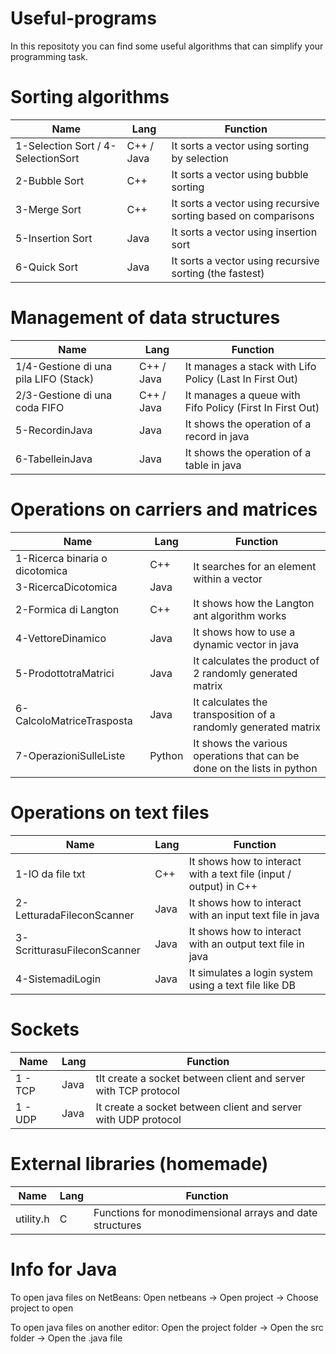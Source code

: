 # Useful-programs
In this repositoty you can find some useful algorithms that can simplify your programming task.

# Sorting algorithms
<table>
  <thead>
    <tr><th>Name</th> <th>Lang</th> <th>Function</th></tr>
  </thead>

  <tbody>
    <tr><td>1-Selection Sort / 4-SelectionSort</td> <td>C++ / Java</td> <td>It sorts a vector using sorting by selection</td></tr>
    <tr><td>2-Bubble Sort</td> <td>C++</td> <td>It sorts a vector using bubble sorting</td></tr>
    <tr><td>3-Merge Sort</td> <td>C++</td> <td>It sorts a vector using recursive sorting based on comparisons</td></tr>
    <tr><td>5-Insertion Sort</td> <td>Java</td> <td>It sorts a vector using insertion sort</td></tr>
    <tr><td>6-Quick Sort</td> <td>Java</td> <td>It sorts a vector using recursive sorting (the fastest)</td></tr>
  </tbody>
</table>

# Management of data structures
<table>
  <thead>
    <tr><th>Name</th> <th>Lang</th> <th>Function</th></tr>
  </thead>

  <tbody>
    <tr><td>1/4-Gestione di una pila LIFO (Stack)</td> <td>C++ / Java</td> <td>It manages a stack with Lifo Policy (Last In First Out)</td></tr>
    <tr><td>2/3-Gestione di una coda FIFO</td> <td>C++ / Java</td> <td>It manages a queue with Fifo Policy (First In First Out)</td></tr>
    <tr><td>5-RecordinJava</td> <td>Java</td> <td>It shows the operation of a record in java</td></tr>
    <tr><td>6-TabelleinJava</td> <td>Java</td> <td>It shows the operation of a table in java</td></tr>
  </tbody>
</table>

# Operations on carriers and matrices
<table>
  <thead>
    <tr><th>Name</th> <th>Lang</th> <th>Function</th></tr>
  </thead>

  <tbody>
    <tr><td>1-Ricerca binaria o dicotomica</td>  <td>C++</td></td> <td rowspan="2">It searches for an element within a vector</td></tr>
    <tr><td>3-RicercaDicotomica</td> <td>Java</td></tr>
    <tr><td>2-Formica di Langton</td> <td>C++</td> <td>It shows how the Langton ant algorithm works</td></tr>
    <tr><td>4-VettoreDinamico</td> <td>Java</td> <td>It shows how to use a dynamic vector in java</td></tr>
    <tr><td>5-ProdottotraMatrici</td> <td>Java</td> <td>It calculates the product of 2 randomly generated matrix</td></tr>
    <tr><td>6-CalcoloMatriceTrasposta</td> <td>Java</td> <td>It calculates the transposition of a randomly generated matrix</td></tr>
    <tr><td>7-OperazioniSulleListe</td> <td>Python</td> <td>It shows the various operations that can be done on the lists in python</td></tr>
  </tbody>
</table>

# Operations on text files
<table>
  <thead>
    <tr><th>Name</th> <th>Lang</th> <th>Function</th></tr>
  </thead>

  <tbody>
    <tr><td>1-IO da file txt</td> <td>C++</td> <td>It shows how to interact with a text file (input / output) in C++</td></tr>
    <tr><td>2-LetturadaFileconScanner</td> <td>Java</td></td> <td>It shows how to interact with an input text file in java</td></tr>
    <tr><td>3-ScritturasuFileconScanner</td> <td>Java</td> <td>It shows how to interact with an output text file in java</td></tr>
    <tr><td>4-SistemadiLogin</td> <td>Java</td> <td>It simulates a login system using a text file like DB</td></tr>
  </tbody>
</table>

# Sockets
<table>
  <thead>
    <tr><th>Name</th> <th>Lang</th> <th>Function</th></tr>
  </thead>

  <tbody>
    <tr><td>1 - TCP</td> <td>Java</td> <td>tIt create a socket between client and server with TCP protocol</td></tr>
    <tr><td>1 - UDP</td> <td>Java</td> <td>It create a socket between client and server with UDP protocol</td></tr>
  </tbody>
</table>

# External libraries (homemade)
<table>
  <thead>
    <tr><th>Name</th> <th>Lang</th> <th>Function</th></tr>
  </thead>

  <tbody>
    <tr><td>utility.h</td> <td>C</td> <td>Functions for monodimensional arrays and date structures</td></tr>
  </tbody>
</table>

# Info for Java
To open java files on NetBeans:
Open netbeans → Open project → Choose project to open

To open java files on another editor:
Open the project folder → Open the src folder → Open the .java file
